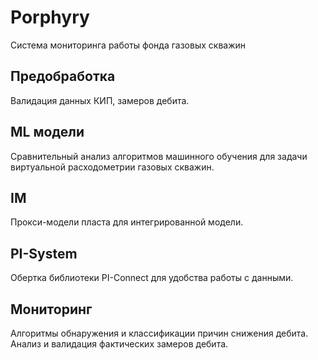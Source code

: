 # Porphyry
Система мониторинга работы фонда газовых скважин

## Предобработка
Валидация данных КИП, замеров дебита.

## ML модели
Сравнительный анализ алгоритмов машинного обучения для задачи виртуальной расходометрии газовых скважин.

## IM
Прокси-модели пласта для интегрированной модели.

## PI-System
Обертка библиотеки PI-Connect для удобства работы с данными.

## Мониторинг
Алгоритмы обнаружения и классификации причин снижения дебита. Анализ и валидация фактических замеров дебита.

